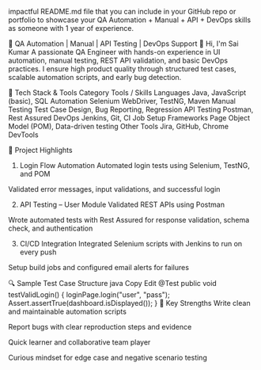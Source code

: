 impactful README.md file that you can include in your GitHub repo or portfolio to showcase your QA Automation + Manual + API + DevOps skills as someone with 1 year of experience.

🧪 QA Automation | Manual | API Testing | DevOps Support
👋 Hi, I'm Sai Kumar
A passionate QA Engineer with hands-on experience in UI automation, manual testing, REST API validation, and basic DevOps practices. I ensure high product quality through structured test cases, scalable automation scripts, and early bug detection.

🚀 Tech Stack & Tools
Category	Tools / Skills
Languages	Java, JavaScript (basic), SQL
Automation	Selenium WebDriver, TestNG, Maven
Manual Testing	Test Case Design, Bug Reporting, Regression
API Testing	Postman, Rest Assured
DevOps	Jenkins, Git, CI Job Setup
Frameworks	Page Object Model (POM), Data-driven testing
Other Tools	Jira, GitHub, Chrome DevTools

📂 Project Highlights
1. Login Flow Automation
   Automated login tests using Selenium, TestNG, and POM

Validated error messages, input validations, and successful login

2. API Testing – User Module
   Validated REST APIs using Postman

Wrote automated tests with Rest Assured for response validation, schema check, and authentication

3. CI/CD Integration
   Integrated Selenium scripts with Jenkins to run on every push

Setup build jobs and configured email alerts for failures

🔍 Sample Test Case Structure
java
Copy
Edit
@Test
public void testValidLogin() {
loginPage.login("user", "pass");
Assert.assertTrue(dashboard.isDisplayed());
}
📝 Key Strengths
Write clean and maintainable automation scripts

Report bugs with clear reproduction steps and evidence

Quick learner and collaborative team player

Curious mindset for edge case and negative scenario testing

